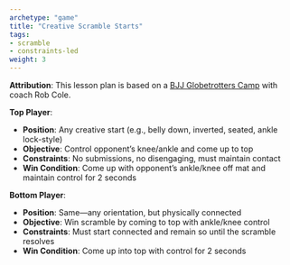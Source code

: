 ```yaml
---
archetype: "game"
title: "Creative Scramble Starts"
tags: 
- scramble
- constraints-led
weight: 3
---
```


**Attribution**: This lesson plan is based on a [BJJ Globetrotters Camp](https://www.youtube.com/watch?v=GsaDeiRO7s8) with coach Rob Cole.

**Top Player**:
  * **Position**: Any creative start (e.g., belly down, inverted, seated, ankle lock-style)
  * **Objective**: Control opponent’s knee/ankle and come up to top
  * **Constraints**: No submissions, no disengaging, must maintain contact
  * **Win Condition**: Come up with opponent’s ankle/knee off mat and maintain control for 2 seconds

**Bottom Player**:
  * **Position**: Same—any orientation, but physically connected
  * **Objective**: Win scramble by coming to top with ankle/knee control
  * **Constraints**: Must start connected and remain so until the scramble resolves
  * **Win Condition**: Come up into top with control for 2 seconds
